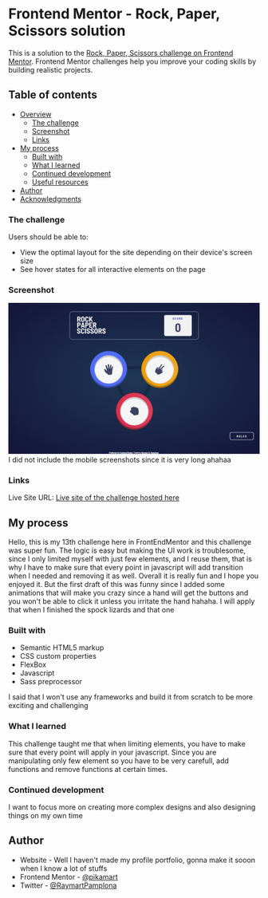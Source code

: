# Frontend Mentor - Rock, Paper, Scissors solution

This is a solution to the [Rock, Paper, Scissors challenge on Frontend Mentor](https://www.frontendmentor.io/challenges/rock-paper-scissors-game-pTgwgvgH). Frontend Mentor challenges help you improve your coding skills by building realistic projects. 

## Table of contents

- [Overview](#overview)
  - [The challenge](#the-challenge)
  - [Screenshot](#screenshot)
  - [Links](#links)
- [My process](#my-process)
  - [Built with](#built-with)
  - [What I learned](#what-i-learned)
  - [Continued development](#continued-development)
  - [Useful resources](#useful-resources)
- [Author](#author)
- [Acknowledgments](#acknowledgments)


### The challenge

Users should be able to:

- View the optimal layout for the site depending on their device's screen size
- See hover states for all interactive elements on the page


### Screenshot

![Desktop-view](finished/desktop.png)
I did not include the mobile screenshots since it is very long ahahaa

### Links

Live Site URL: [Live site of the challenge hosted here](https://pikapikamart.github.io/frontendmentor-rock-paper-scissor/)

## My process

Hello, this is my 13th challenge here in FrontEndMentor and this challenge was super fun. The logic is easy but making the UI work is troublesome, since I only limited myself with just few elements, and I reuse them, that is why I have to make sure that every point in javascript will add transition when I needed and removing it as well. Overall it is really fun and I hope you enjoyed it. But the first draft of this was funny since I added some animations that will make you crazy since a hand will get the buttons and you won't be able to click it unless you irritate the hand hahaha. I will apply that when I finished the spock lizards and that one 

### Built with

- Semantic HTML5 markup
- CSS custom properties
- FlexBox
- Javascript
- Sass preprocessor

I said that I won't use any frameworks and build it from scratch to be more exciting and challenging

### What I learned

This challenge taught me that when limiting elements, you have to make sure that every point will apply in your javascript. Since you are manipulating only few element so you have to be very carefull, add functions and remove functions at certain times.

### Continued development

I want to focus more on creating more complex designs and also designing things on my own time

## Author

- Website - Well I haven't made my profile portfolio, gonna make it sooon when I know a lot of stuffs
- Frontend Mentor - [@pikamart](https://www.frontendmentor.io/profile/pikamart)
- Twitter - [@RaymartPamplona](https://twitter.com/RaymartPamplona)
